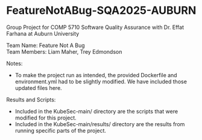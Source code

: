 # FeatureNotABug-SQA2025-AUBURN
Group Project for COMP 5710 Software Quality Assurance with Dr. Effat Farhana at Auburn University

Team Name:  Feature Not A Bug </br>
Team Members: Liam Maher, Trey Edmondson

Notes:
- To make the project run as intended, the provided Dockerfile and environment.yml had to be slightly modified.  We have included those updated files here.

Results and Scripts:
- Included in the KubeSec-main/ directory are the scripts that were modified for this project.
- Included in the KubeSec-main/results/ directory are the results from running specific parts of the project.
